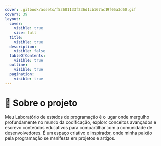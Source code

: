 ```yaml
---
cover: .gitbook/assets/f53601133f236d1cb167ac19f05a3d60.gif
coverY: 39
layout:
  cover:
    visible: true
    size: full
  title:
    visible: true
  description:
    visible: false
  tableOfContents:
    visible: true
  outline:
    visible: true
  pagination:
    visible: true
---
```


# 🚀 Sobre o projeto

Meu Laboratório de estudos de programação é o lugar onde mergulho profundamente no mundo da codificação, exploro conceitos avançados e escrevo conteúdos educativos para compartilhar com a comunidade de desenvolvedores. É um espaço criativo e inspirador, onde minha paixão pela programação se manifesta em projetos e artigos.
